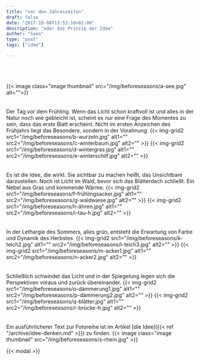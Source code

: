 ```yaml
---
title: "vor den Jahreszeiten"
draft: false
date: "2017-10-08T13:53:10+02:00"
description: "oder das Prinzip der Idee" 
auther: "Sven"
type: "post"
tags: ["idee"]

---
```


<br>
<br>
<br>
{{< image class="image thumbnail" src="/img/beforeseasons/a-see.jpg" alt="">}}  

<br>
<br>
<br>
Der Tag vor dem Frühling. Wenn das Licht schon kraftvoll ist und alles in der Natur noch wie gebleicht ist, scheint es nur eine Frage des Momentes zu sein, dass das erste Blatt erscheint. Nicht im ersten Anzeichen des Frühjahrs liegt das Besondere, sondern in der Vorahnung.  
{{< img-grid2
    src1="/img/beforeseasons/b-wurzeln.jpg"
        alt1="" 
    src2="/img/beforeseasons/c-winterbaum.jpg" 
        alt2="" 
>}}
{{< img-grid2
    src1="/img/beforeseasons/d-wintergras.jpg"
        alt1="" 
    src2="/img/beforeseasons/e-winterschilf.jpg" 
        alt2="" 
>}} 

<br>
<br>
<br>
Es ist die Idee, die wirkt. Sie sichtbar zu machen heißt, das Unsichtbare darzustellen. Noch ist Licht im Wald, bevor sich das Blätterdach schließt. Ein Nebel aus Gras und kommende Wärme.
{{< img-grid2
    src1="/img/beforeseasons/f-frühlingsacker.jpg"
        alt1="" 
    src2="/img/beforeseasons/g-waldwiese.jpg" 
        alt2="" 
>}}
{{< img-grid2
    src1="/img/beforeseasons/h-ähren.jpg"
        alt1="" 
    src2="/img/beforeseasons/i-tau-h.jpg"
        alt2="" 
>}}


<br>
<br>
<br>
In der Lethargie des Sommers, alles grün, entsteht die Erwartung von Farbe und Dynamik des Herbstes.
{{< img-grid2
    src1="/img/beforeseasons/k-teich2.jpg"
        alt1="" 
    src2="/img/beforeseasons/l-teich3.jpg" 
        alt2="" 
>}}
{{< img-grid2
    src1="/img/beforeseasons/m-acker1.jpg"
        alt1="" 
    src2="/img/beforeseasons/n-acker2.jpg" 
        alt2="" 
>}}

<br>
<br>
<br>
Schließlich schwindet das Licht und in der Spiegelung legen sich die Perspektiven voraus und zurück übereinander.
{{< img-grid2
    src1="/img/beforeseasons/o-dämmerung1.jpg"
        alt1="" 
    src2="/img/beforeseasons/p-dämmerung2.jpg" 
        alt2="" 
>}}
{{< img-grid2
    src1="/img/beforeseasons/q-blätter.jpg"
        alt1="" 
    src2="/img/beforeseasons/r-brücke-h.jpg" 
        alt2="" 
>}}

<br>
<br>
<br>
Ein ausführlicherer Text zur Fotoreihe ist im Artikel [die Idee]({{< ref "/archive/idee-denken.md" >}}) zu finden.
{{< image class="image thumbnail" src="/img/beforeseasons/s-rhein.jpg" >}}


{{< modal >}}


